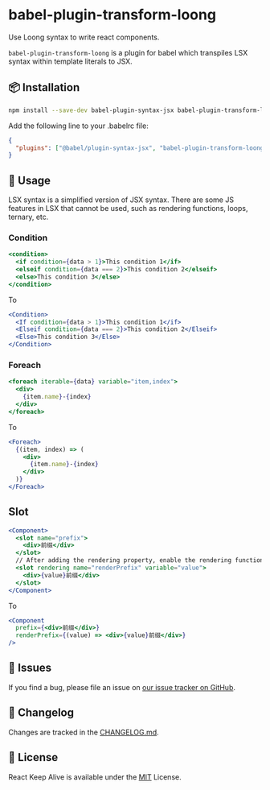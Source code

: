# babel-plugin-transform-loong

Use Loong syntax to write react components.

`babel-plugin-transform-loong` is a plugin for babel which transpiles LSX syntax within template literals to JSX.

## 📦 Installation

```bash
npm install --save-dev babel-plugin-syntax-jsx babel-plugin-transform-loong
```

Add the following line to your .babelrc file:

```json
{
  "plugins": ["@babel/plugin-syntax-jsx", "babel-plugin-transform-loong"]
}
```

## 🔨 Usage

LSX syntax is a simplified version of JSX syntax. There are some JS features in LSX that cannot be used, such as rendering functions, loops, ternary, etc.

### Condition

```jsx
<condition>
  <if condition={data > 1}>This condition 1</if>
  <elseif condition={data === 2}>This condition 2</elseif>
  <else>This condition 3</else>
</condition>
```

To

```jsx
<Condition>
  <If condition={data > 1}>This condition 1</if>
  <Elseif condition={data === 2}>This condition 2</Elseif>
  <Else>This condition 3</Else>
</Condition>
```

### Foreach

```jsx
<foreach iterable={data} variable="item,index">
  <div>
    {item.name}-{index}
  </div>
</foreach>
```

To

```jsx
<Foreach>
  {(item, index) => (
    <div>
      {item.name}-{index}
    </div>
  )}
</Foreach>
```

## Slot

```jsx
<Component>
  <slot name="prefix">
    <div>前缀</div>
  </slot>
  // After adding the rendering property, enable the rendering function
  <slot rendering name="renderPrefix" variable="value">
    <div>{value}前缀</div>
  </slot>
</Component>
```

To

```jsx
<Component
  prefix={<div>前缀</div>}
  renderPrefix={(value) => <div>{value}前缀</div>}
/>
```

## 🐛 Issues

If you find a bug, please file an issue on [our issue tracker on GitHub](https://github.com/loong-js/babel-plugin-transform-loong/issues).

## 🏁 Changelog

Changes are tracked in the [CHANGELOG.md](https://github.com/loong-js/babel-plugin-transform-loong/blob/master/CHANGELOG.md).

## 📄 License

React Keep Alive is available under the [MIT](https://github.com/loong-js/babel-plugin-transform-loong/blob/master/LICENSE) License.

